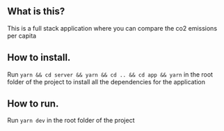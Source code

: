 ## What is this?

This is a full stack application where you can compare the co2 emissions per capita

## How to install.

Run ```yarn && cd server && yarn && cd .. && cd app && yarn``` in the root folder of the project to install all the dependencies for the application

## How to run.

Run ```yarn dev``` in the root folder of the project